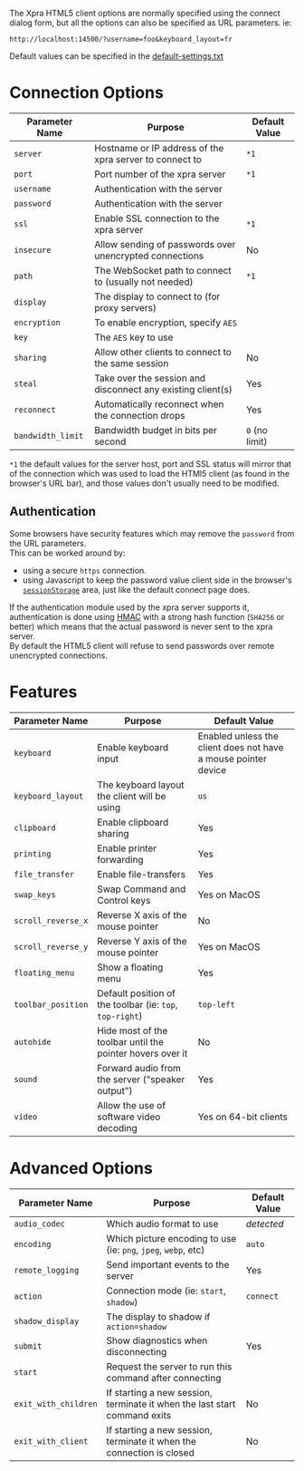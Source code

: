 The Xpra HTML5 client options are normally specified using the connect dialog form,
but all the options can also be specified as URL parameters. ie:
```
http://localhost:14500/?username=foo&keyboard_layout=fr
```
Default values can be specified in the [default-settings.txt](../html5/default-settings.txt)

# Connection Options
|Parameter Name|Purpose|Default Value|
|--------------|-------|-------------|
|`server`      |Hostname or IP address of the xpra server to connect to|`*1`|
|`port`        |Port number of the xpra server|`*1`|
|`username`    |Authentication with the server|
|`password`    |Authentication with the server|
|`ssl`         |Enable SSL connection to the xpra server|`*1`|
|`insecure`	   |Allow sending of passwords over unencrypted connections|No|
|`path`        |The WebSocket path to connect to (usually not needed)|`*1`|
|`display`     |The display to connect to (for proxy servers)| |
|`encryption`  |To enable encryption, specify `AES`|
|`key`         |The `AES` key to use|
|`sharing`     |Allow other clients to connect to the same session|No|
|`steal`       |Take over the session and disconnect any existing client(s)|Yes|
|`reconnect`   |Automatically reconnect when the connection drops|Yes|
|`bandwidth_limit` |Bandwidth budget in bits per second|`0` (no limit)|

`*1` the default values for the server host, port and SSL status will mirror that of the connection
which was used to load the HTMl5 client (as found in the browser's URL bar), and those values don't usually need to be modified.

## Authentication
Some browsers have security features which may remove the `password`
from the URL parameters.\
This can be worked around by:
* using a secure `https` connection.
* using Javascript to keep the password value client side in
the browser's [`sessionStorage`](https://developer.mozilla.org/en-US/docs/Web/API/Window/sessionStorage) area,
just like the default connect page does.

If the authentication module used by the xpra server supports it,
authentication is done using [HMAC](https://en.wikipedia.org/wiki/HMAC) with a strong
hash function (`SHA256` or better) which means that the actual password is never sent
to the xpra server.\
By default the HTML5 client will refuse to send passwords over remote unencrypted connections.

# Features
|Parameter Name|Purpose|Default Value|
|--------------|-------|-------------|
|`keyboard`    |Enable keyboard input|Enabled unless the client does not have a mouse pointer device|
|`keyboard_layout`|The keyboard layout the client will be using|`us`|
|`clipboard`   |Enable clipboard sharing|Yes|
|`printing`    |Enable printer forwarding|Yes|
|`file_transfer`|Enable file-transfers|Yes|
|`swap_keys`   |Swap Command and Control keys|Yes on MacOS|
|`scroll_reverse_x` |Reverse X axis of the mouse pointer|No|
|`scroll_reverse_y` |Reverse Y axis of the mouse pointer|Yes on MacOS|
|`floating_menu` |Show a floating menu|Yes|
|`toolbar_position` |Default position of the toolbar (ie: `top`, `top-right`)|`top-left`|
|`autohide`    |Hide most of the toolbar until the pointer hovers over it|No|
|`sound`       |Forward audio from the server ("speaker output")|Yes|
|`video`       |Allow the use of software video decoding|Yes on 64-bit clients|

# Advanced Options
|Parameter Name|Purpose|Default Value|
|--------------|-------|-------------|
|`audio_codec` |Which audio format to use|_detected_|
|`encoding`    |Which picture encoding to use (ie: `png`, `jpeg`, `webp`, etc)|`auto`|
|`remote_logging`|Send important events to the server|Yes|
|`action`      |Connection mode (ie: `start`, `shadow`)|`connect`|
|`shadow_display`|The display to shadow if `action=shadow`|
|`submit`      |Show diagnostics when disconnecting|Yes|
|`start`       |Request the server to run this command after connecting|
|`exit_with_children` |If starting a new session, terminate it when the last start command exits|No|
|`exit_with_client`|If starting a new session, terminate it when the connection is closed|No|
